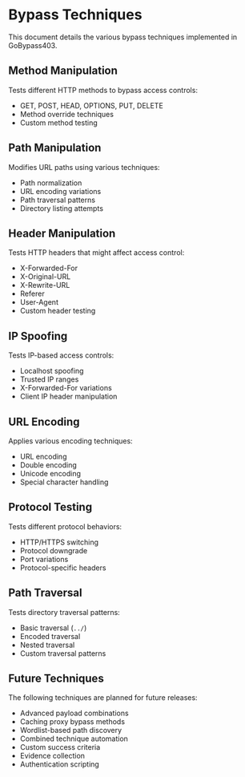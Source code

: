 # Bypass Techniques

This document details the various bypass techniques implemented in GoBypass403.

## Method Manipulation
Tests different HTTP methods to bypass access controls:
- GET, POST, HEAD, OPTIONS, PUT, DELETE
- Method override techniques
- Custom method testing

## Path Manipulation
Modifies URL paths using various techniques:
- Path normalization
- URL encoding variations
- Path traversal patterns
- Directory listing attempts

## Header Manipulation
Tests HTTP headers that might affect access control:
- X-Forwarded-For
- X-Original-URL
- X-Rewrite-URL
- Referer
- User-Agent
- Custom header testing

## IP Spoofing
Tests IP-based access controls:
- Localhost spoofing
- Trusted IP ranges
- X-Forwarded-For variations
- Client IP header manipulation

## URL Encoding
Applies various encoding techniques:
- URL encoding
- Double encoding
- Unicode encoding
- Special character handling

## Protocol Testing
Tests different protocol behaviors:
- HTTP/HTTPS switching
- Protocol downgrade
- Port variations
- Protocol-specific headers

## Path Traversal
Tests directory traversal patterns:
- Basic traversal (`../`)
- Encoded traversal
- Nested traversal
- Custom traversal patterns

## Future Techniques

The following techniques are planned for future releases:

- Advanced payload combinations
- Caching proxy bypass methods
- Wordlist-based path discovery
- Combined technique automation
- Custom success criteria
- Evidence collection
- Authentication scripting 